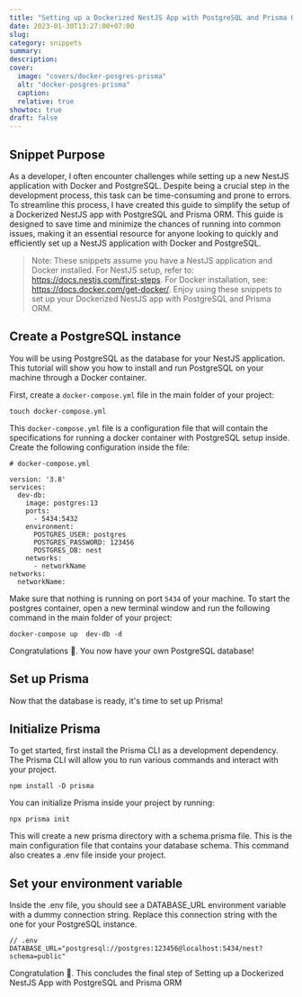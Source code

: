 ```yaml
---
title: "Setting up a Dockerized NestJS App with PostgreSQL and Prisma ORM"
date: 2023-01-30T13:27:00+07:00
slug:
category: snippets
summary:
description:
cover:
  image: "covers/docker-posgres-prisma"
  alt: "docker-posgres-prisma"
  caption:
  relative: true
showtoc: true
draft: false
---
```


## Snippet Purpose

As a developer, I often encounter challenges while setting up a new NestJS application with Docker and PostgreSQL. Despite being a crucial step in the development process, this task can be time-consuming and prone to errors. To streamline this process, I have created this guide to simplify the setup of a Dockerized NestJS app with PostgreSQL and Prisma ORM. This guide is designed to save time and minimize the chances of running into common issues, making it an essential resource for anyone looking to quickly and efficiently set up a NestJS application with Docker and PostgreSQL.

> Note: These snippets assume you have a NestJS application and Docker installed. For NestJS setup, refer to: https://docs.nestjs.com/first-steps. For Docker installation, see: https://docs.docker.com/get-docker/. Enjoy using these snippets to set up your Dockerized NestJS app with PostgreSQL and Prisma ORM.

## Create a PostgreSQL instance

You will be using PostgreSQL as the database for your NestJS application. This tutorial will show you how to install and run PostgreSQL on your machine through a Docker container.

First, create a `docker-compose.yml` file in the main folder of your project:

```
touch docker-compose.yml
```

This `docker-compose.yml` file is a configuration file that will contain the specifications for running a docker container with PostgreSQL setup inside. Create the following configuration inside the file:

```
# docker-compose.yml

version: '3.8'
services:
  dev-db:
    image: postgres:13
    ports:
      - 5434:5432
    environment:
      POSTGRES_USER: postgres
      POSTGRES_PASSWORD: 123456
      POSTGRES_DB: nest
    networks:
      - networkName
networks:
  networkName:

```

Make sure that nothing is running on port `5434` of your machine. To start the postgres container, open a new terminal window and run the following command in the main folder of your project:

```
docker-compose up  dev-db -d
```

Congratulations 🎉. You now have your own PostgreSQL database!

## Set up Prisma

Now that the database is ready, it's time to set up Prisma!

## Initialize Prisma

To get started, first install the Prisma CLI as a development dependency. The Prisma CLI will allow you to run various commands and interact with your project.

```
npm install -D prisma
```

You can initialize Prisma inside your project by running:

```
npx prisma init
```

This will create a new prisma directory with a schema.prisma file. This is the main configuration file that contains your database schema. This command also creates a .env file inside your project.

## Set your environment variable

Inside the .env file, you should see a DATABASE_URL environment variable with a dummy connection string. Replace this connection string with the one for your PostgreSQL instance.

```
// .env
DATABASE_URL="postgresql://postgres:123456@localhost:5434/nest?schema=public"
```

Congratulation 🎉. This concludes the final step of Setting up a Dockerized NestJS App with PostgreSQL and Prisma ORM
